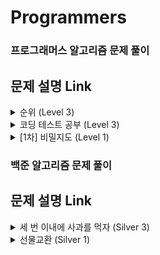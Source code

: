 # Programmers

### 프로그래머스 알고리즘 문제 풀이

## <b>문제 설명 Link</b>

<details>
    <summary>순위 (Level 3)</summary>
        <ol>
            <li>
                <a href="https://velog.io/@kohyeonseo1006/C-Programmers-%EC%88%9C%EC%9C%84">고현서 문제 설명 링크</a>
            </li>
        </ol>
</details>
<details>
    <summary>코딩 테스트 공부 (Level 3)</summary>
        <ol>
            <li>
                <a href="https://velog.io/@lhr4884/%ED%94%84%EB%A1%9C%EA%B7%B8%EB%9E%98%EB%A8%B8%EC%8A%A4-%EC%BD%94%EB%94%A9-%ED%85%8C%EC%8A%A4%ED%8A%B8-%EA%B3%B5%EB%B6%80-%ED%92%80%EC%9D%B4-2022-KAKAO-TECH-INTERNSHIP">이하령 문제 설명 링크</a>
            </li>
        </ol>
</details>
<details>
    <summary>[1차] 비밀지도 (Level 1)</summary>
        <ol>
            <li>
                <a href="https://velog.io/@kohyeonseo1006/C-Programmers-1%EC%B0%A8-%EB%B9%84%EB%B0%80%EC%A7%80%EB%8F%84">고현서 문제 설명 링크</a>
            </li>
        </ol>
</details>

### 백준 알고리즘 문제 풀이

## <b>문제 설명 Link</b>

<details>
    <summary>세 번 이내에 사과를 먹자 (Silver 3)</summary>
        <ol>
            <li>
                <a href="https://velog.io/@kohyeonseo1006/C-%EB%B0%B1%EC%A4%80-26169-%EC%84%B8-%EB%B2%88-%EC%9D%B4%EB%82%B4%EC%97%90-%EC%82%AC%EA%B3%BC%EB%A5%BC-%EB%A8%B9%EC%9E%90">고현서 문제 설명 링크</a>
            </li>
        </ol>
</details>    
<details>
    <summary>선물교환 (Silver 1)</summary>
        <ol>
            <li>
                <a href="https://velog.io/@kohyeonseo1006/C-%EB%B0%B1%EC%A4%801889-%EC%84%A0%EB%AC%BC%EA%B5%90%ED%99%98">고현서 문제 설명 링크</a>
            </li>
            <li>
                <a href="https://velog.io/@lhr4884/BOJ-1889-%EC%84%A0%EB%AC%BC-%EA%B5%90%ED%99%98-%ED%92%80%EC%9D%B4-C">이하령 문제 설명 링크</a>
            </li>
        </ol>
</details>

